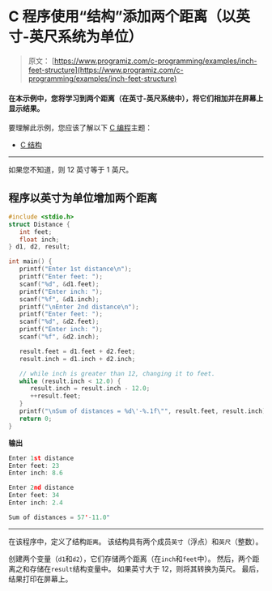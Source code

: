 # C 程序使用“结构”添加两个距离（以英寸-英尺系统为单位）

> 原文： [https://www.programiz.com/c-programming/examples/inch-feet-structure](https://www.programiz.com/c-programming/examples/inch-feet-structure)

#### 在本示例中，您将学习到两个距离（在英寸-英尺系统中），将它们相加并在屏幕上显示结果。

要理解此示例，您应该了解以下 [C 编程](/c-programming "C tutorial")主题：

*   [C 结构](/c-programming/c-structures)

* * *

如果您不知道，则 12 英寸等于 1 英尺。

## 程序以英寸为单位增加两个距离

```c
#include <stdio.h>
struct Distance {
   int feet;
   float inch;
} d1, d2, result;

int main() {
   printf("Enter 1st distance\n");
   printf("Enter feet: ");
   scanf("%d", &d1.feet);
   printf("Enter inch: ");
   scanf("%f", &d1.inch);
   printf("\nEnter 2nd distance\n");
   printf("Enter feet: ");
   scanf("%d", &d2.feet);
   printf("Enter inch: ");
   scanf("%f", &d2.inch);

   result.feet = d1.feet + d2.feet;
   result.inch = d1.inch + d2.inch;

   // while inch is greater than 12, changing it to feet.
   while (result.inch < 12.0) {
      result.inch = result.inch - 12.0;
      ++result.feet;
   }
   printf("\nSum of distances = %d\'-%.1f\"", result.feet, result.inch);
   return 0;
}
```

**输出**

```c
Enter 1st distance
Enter feet: 23
Enter inch: 8.6

Enter 2nd distance
Enter feet: 34
Enter inch: 2.4

Sum of distances = 57'-11.0" 
```

* * *

在该程序中，定义了结构`距离`。 该结构具有两个成员`英寸`（浮点）和`英尺`（整数）。

创建两个变量（`d1`和`d2`），它们存储两个距离（在`inch`和`feet`中）。 然后，两个距离之和存储在`result`结构变量中。 如果英寸大于 12，则将其转换为英尺。 最后，结果打印在屏幕上。
